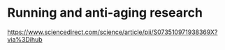 

# Running and anti-aging research
https://www.sciencedirect.com/science/article/pii/S073510971938369X?via%3Dihub
